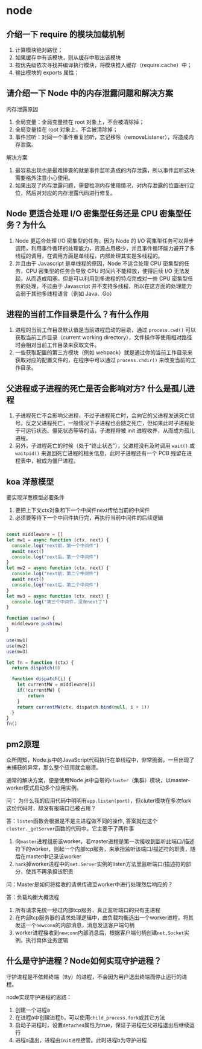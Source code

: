 # node

## 介绍一下 require 的模块加载机制

  1. 计算模块绝对路径；
  2. 如果缓存中有该模块，则从缓存中取出该模块
  3. 按优先级依次寻找并编译执行模块，将模块推入缓存（require.cache）中；
  4. 输出模块的 exports 属性；

## 请介绍一下 Node 中的内存泄露问题和解决方案

内存泄露原因

  1. 全局变量：全局变量挂在 root 对象上，不会被清除掉；
  2. 全局变量挂在 root 对象上，不会被清除掉；
  3. 事件监听：对同一个事件重复监听，忘记移除（removeListener），将造成内存泄露。

解决方案

  1. 最容易出现也是最难排查的就是事件监听造成的内存泄露，所以事件监听这块需要格外注意小心使用。
  2. 如果出现了内存泄露问题，需要检测内存使用情况，对内存泄露的位置进行定位，然后对对应的内存泄露代码进行修复。

## Node 更适合处理 I/O 密集型任务还是 CPU 密集型任务？为什么

  1. Node 更适合处理 I/O 密集型的任务。因为 Node 的 I/O 密集型任务可以异步调用，利用事件循环的处理能力，资源占用极少，并且事件循环能力避开了多线程的调用，在调用方面是单线程，内部处理其实是多线程的。
  2. 并且由于 Javascript 是单线程的原因，Node 不适合处理 CPU 密集型的任务，CPU 密集型的任务会导致 CPU 时间片不能释放，使得后续 I/O 无法发起，从而造成阻塞。但是可以利用到多进程的特点完成对一些 CPU 密集型任务的处理，不过由于 Javascript 并不支持多线程，所以在这方面的处理能力会弱于其他多线程语言（例如 Java、Go）

## 进程的当前工作目录是什么？有什么作用

  1. 进程的当前工作目录默认值是当前进程启动的目录，通过 `process.cwd()` 可以获取当前工作目录（current working directory），文件操作等使用相对路径时会相对当前工作目录来获取文件。
  2. 一些获取配置的第三方模块（例如 webpack）就是通过你的当前工作目录来获取对应的配置文件的，在程序中可以通过 `process.chdir()` 来改变当前的工作目录。

## 父进程或子进程的死亡是否会影响对方? 什么是孤儿进程

  1. 子进程死亡不会影响父进程，不过子进程死亡时，会向它的父进程发送死亡信号。反之父进程死亡，一般情况下子进程也会随之死亡，但如果此时子进程处于可运行状态、僵死状态等等的话，子进程将被 init 进程收养，从而成为孤儿进程。
  2. 另外，子进程死亡的时候（处于“终止状态”），父进程没有及时调用 `wait()` 或 `waitpid()` 来返回死亡进程的相关信息，此时子进程还有一个 PCB 残留在进程表中，被成为僵尸进程。

## koa 洋葱模型

要实现洋葱模型必要条件

1. 要把上下文ctx对象和下一个中间件next传给当前的中间件
2. 必须要等待下一个中间件执行完，再执行当前中间件的后续逻辑

```js

const middleware = []
let mw1 = async function (ctx, next) {
  console.log("next前，第一个中间件")
  await next()
  console.log("next后，第一个中间件")
}
let mw2 = async function (ctx, next) {
  console.log("next前，第二个中间件")
  await next()
  console.log("next后，第二个中间件")
}
let mw3 = async function (ctx, next) {
  console.log("第三个中间件，没有next了")
}

function use(mw) {
  middleware.push(mw)
}

use(mw1)
use(mw2)
use(mw3)

let fn = function (ctx) {
  return dispatch(0)

  function dispatch(i) {
    let currentMW = middleware[i]
    if(!currentMW) {
        return
    }
    return currentMW(ctx, dispatch.bind(null, i + 1))
  }
}
fn()

```

## pm2原理

众所周知，Node.js中的JavaScript代码执行在单线程中，非常脆弱，一旦出现了未捕获的异常，那么整个应用就会崩溃。

通常的解决方案，便是使用Node.js中自带的`cluster`（集群）模块，以master-worker模式启动多个应用实例。

问： 为什么我的应用代码中明明有`app.listen(port)`，但cluter模块在多次fork这份代码时，却没有报端口已被占用？

答：`listen`函数会根据是不是主进程做不同的操作, 答案就在这个`cluster._getServer`函数的代码中。它主要干了两件事
  
  1. 向`master`进程组册该worker，若master进程是第一次接收到监听此端口/描述符下的worker，则起一个内部tcp服务，来承担监听该端口/描述符的职责，随后在master中记录该worker
  2. `hack`掉worker进程中的`net.Server`实例的listen方法里监听端口/描述符的部分，使其不再承担该职责

问：Master是如何将接收的请求传递至worker中进行处理然后响应的？

答：负载均衡大概流程

  1. 所有请求先统一经过内部tcp服务，真正监听端口的只有主进程
  2. 在内部tcp服务器的请求处理逻辑中，由负载均衡选出一个worker进程，将其发送一个`newconn`的内部消息，消息发送客户端句柄
  3. worker进程接收到`newconn`内部消息后，根据客户端句柄创建`net,Socket`实例，执行具体业务逻辑

## 什么是守护进程？Node如何实现守护进程？

守护进程是不依赖终端（tty）的进程，不会因为用户退出终端而停止运行的进程。

node实现守护进程的思路：

  1. 创建一个进程a
  2. 在进程a中创建进程b，可以使用`child_process.fork`或其它方法
  3. 启动子进程时，设置`detached`属性为true，保证子进程在父进程退出后继续运行
  4. 进程a退出，进程由`init进程`接管。此时进程b为守护进程
